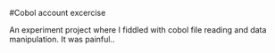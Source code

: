 #Cobol account excercise

An experiment project where I fiddled with cobol file reading and data manipulation.
It was painful..